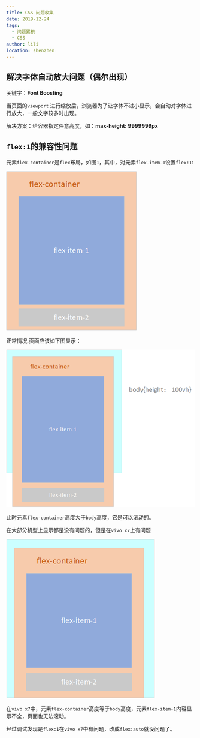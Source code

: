 ```yaml
---
title: CSS 问题收集
date: 2019-12-24
tags:
  - 问题累积
  - CSS
author: lili
location: shenzhen
---
```


## 解决字体自动放大问题（偶尔出现）

关键字：**Font Boosting**

当页面的` viewport ` 进行缩放后，浏览器为了让字体不过小显示，会自动对字体进行放大，一般文字较多时出现。

解决方案：给容器指定任意高度，如：**max-height: 9999999px**

## ` flex:1 `的兼容性问题

元素` flex-container `是` flex `布局，如图` 1 `，其中，对元素` flex-item-1 `设置` flex:1 `:

![image from dependency](../.vuepress/public/images/css-question/01.png)

正常情况,页面应该如下图显示：

![image from dependency](../.vuepress/public/images/css-question/02.png)

此时元素` flex-container `高度大于` body `高度，它是可以滚动的。

在大部分机型上显示都是没有问题的，但是在` vivo x7 `上有问题

![image from dependency](../.vuepress/public/images/css-question/03.png)

在` vivo x7 `中，元素` flex-container `高度等于` body `高度，元素` flex-item-1 `内容显示不全，页面也无法滚动。

经过调试发现是` flex:1 `在` vivo x7 `中有问题，改成` flex:auto `就没问题了。
